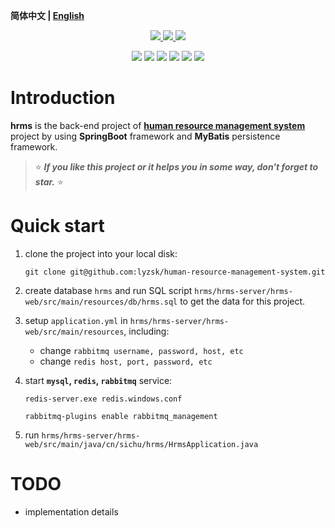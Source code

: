 **简体中文 | [English](./README.md)**

<p align="center">
    <a href="https://github.com/lyzsk/analysis-of-herbarium-sheets/blob/master/LICENSE">
        <img src="https://img.shields.io/github/license/lyzsk/analysis-of-herbarium-sheets.svg?style=plastic&logo=github" />
    </a>
    <a href="https://github.com/lyzsk/analysis-of-herbarium-sheets/members">
        <img src="https://img.shields.io/github/forks/lyzsk/analysis-of-herbarium-sheets.svg?style=plastic&logo=github" />
    </a>
    <a href="https://github.com/lyzsk/analysis-of-herbarium-sheets/stargazers">
        <img src="https://img.shields.io/github/stars/lyzsk/analysis-of-herbarium-sheets.svg?style=plastic&logo=github" />
    </a>
</p>

<p align="center">
    <img src="https://img.shields.io/badge/language-Java-3C415C?style=plastic&logo=openjdk&logoColor=FFFFFF" />
    <img src="https://img.shields.io/badge/IDE-IDEA-3C415C?style=plastic&logo=intellijidea&logoColor=FFFFFF" />
    <img src="https://img.shields.io/badge/IDE-Eclipse-3C415C?style=plastic&logo=eclipse&logoColor=FFFFFF" />
    <img src="https://img.shields.io/badge/Framework-Spring-3C415C?style=plastic&logo=spring&logoColor=6DB33F" />
<img src="https://img.shields.io/badge/Framework-SpringBoot-3C415C?style=plastic&logo=springboot&logoColor=6DB33F" />
    <img src="https://img.shields.io/badge/Framework-SpringSecurity-3C415C?style=plastic&logo=springsecurity&logoColor=6DB33F" />
</p>

# Introduction

**hrms** is the back-end project of **[human resource management system]** project by using **SpringBoot** framework and **MyBatis** persistence framework.

> :star: **_If you like this project or it helps you in some way, don't forget to star._** :star:

# Quick start

1. clone the project into your local disk:

    ```
    git clone git@github.com:lyzsk/human-resource-management-system.git
    ```

2. create database `hrms` and run SQL script `hrms/hrms-server/hrms-web/src/main/resources/db/hrms.sql` to get the data for this project.
3. setup `application.yml` in `hrms/hrms-server/hrms-web/src/main/resources`, including:

    - change `rabbitmq username, password, host, etc`
    - change `redis host, port, password, etc`

4. start **`mysql`, `redis`, `rabbitmq`** service:

    ```
    redis-server.exe redis.windows.conf

    rabbitmq-plugins enable rabbitmq_management
    ```

5. run `hrms/hrms-server/hrms-web/src/main/java/cn/sichu/hrms/HrmsApplication.java`

# TODO

-   implementation details

[human resource management system]: https://github.com/lyzsk/human-resource-management-system
